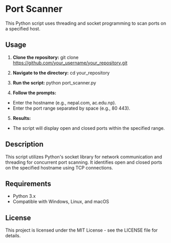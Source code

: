 # Port Scanner

This Python script uses threading and socket programming to scan ports on a specified host.

## Usage

1. **Clone the repository:**
git clone https://github.com/your_username/your_repository.git

2. **Navigate to the directory:**
cd your_repository
3. **Run the script:**
python port_scanner.py


4. **Follow the prompts:**
- Enter the hostname (e.g., nepal.com, ac.edu.np).
- Enter the port range separated by space (e.g., 80 443).

5. **Results:**
- The script will display open and closed ports within the specified range.

## Description

This script utilizes Python's socket library for network communication and threading for concurrent port scanning. It identifies open and closed ports on the specified hostname using TCP connections.

## Requirements

- Python 3.x
- Compatible with Windows, Linux, and macOS

## License

This project is licensed under the MIT License - see the LICENSE file for details.


